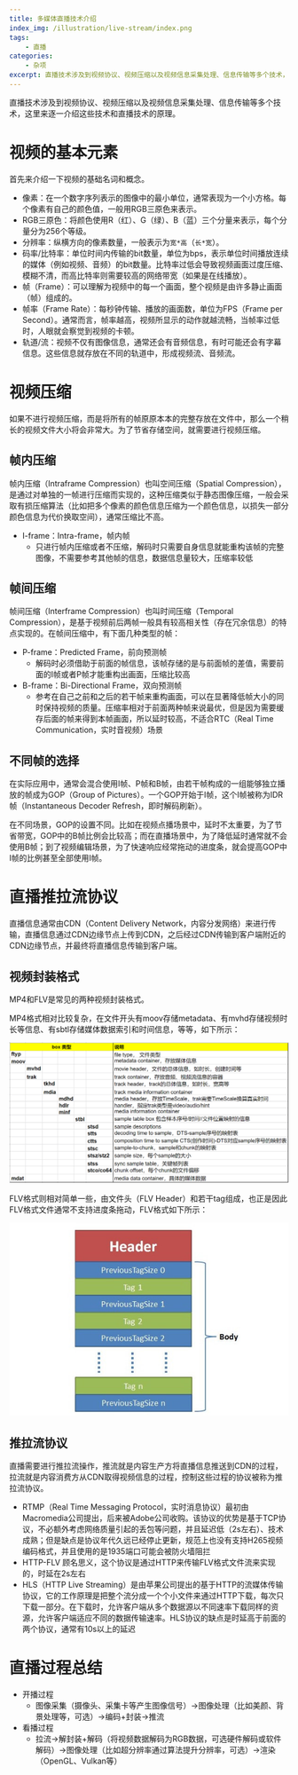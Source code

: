 ```yaml
---
title: 多媒体直播技术介绍
index_img: /illustration/live-stream/index.png
tags:
    - 直播
categories: 
    - 杂项
excerpt: 直播技术涉及到视频协议、视频压缩以及视频信息采集处理、信息传输等多个技术，这里来逐一介绍这些技术和直播技术的原理。
---
```


直播技术涉及到视频协议、视频压缩以及视频信息采集处理、信息传输等多个技术，这里来逐一介绍这些技术和直播技术的原理。

# 视频的基本元素

首先来介绍一下视频的基础名词和概念。

- 像素：在一个数字序列表示的图像中的最小单位，通常表现为一个小方格。每个像素有自己的颜色值，一般用RGB三原色来表示。
- RGB三原色：将颜色使用R（红）、G（绿）、B（蓝）三个分量来表示，每个分量分为256个等级。
- 分辨率：纵横方向的像素数量，一般表示为`宽*高`（`长*宽`）。
- 码率/比特率：单位时间内传输的bit数量，单位为bps，表示单位时间播放连续的媒体（例如视频、音频）的bit数量。比特率过低会导致视频画面过度压缩、模糊不清，而高比特率则需要较高的网络带宽（如果是在线播放）。
- 帧（Frame）：可以理解为视频中的每一个画面，整个视频是由许多静止画面（帧）组成的。
- 帧率（Frame Rate）：每秒钟传输、播放的画面数，单位为FPS（Frame per Second）。通常而言，帧率越高，视频所显示的动作就越流畅，当帧率过低时，人眼就会察觉到视频的卡顿。
- 轨道/流：视频不仅有图像信息，通常还会有音频信息，有时可能还会有字幕信息。这些信息就存放在不同的轨道中，形成视频流、音频流。

# 视频压缩

如果不进行视频压缩，而是将所有的帧原原本本的完整存放在文件中，那么一个稍长的视频文件大小将会非常大。为了节省存储空间，就需要进行视频压缩。

## 帧内压缩

帧内压缩（Intraframe Compression）也叫空间压缩（Spatial Compression），是通过对单独的一帧进行压缩而实现的，这种压缩类似于静态图像压缩，一般会采取有损压缩算法（比如把多个像素的颜色信息压缩为一个颜色信息，以损失一部分颜色信息为代价换取空间），通常压缩比不高。

- I-frame：Intra-frame，帧内帧
    - 只进行帧内压缩或者不压缩，解码时只需要自身信息就能重构该帧的完整图像，不需要参考其他帧的信息，数据信息量较大，压缩率较低

## 帧间压缩

帧间压缩（Interframe Compression）也叫时间压缩（Temporal Compression），是基于视频前后两帧一般具有较高相关性（存在冗余信息）的特点实现的。在帧间压缩中，有下面几种类型的帧：

- P-frame：Predicted Frame，前向预测帧
    - 解码时必须借助于前面的帧信息，该帧存储的是与前面帧的差值，需要前面的I帧或者P帧才能重构出画面，压缩比较高
- B-frame：Bi-Directional Frame，双向预测帧
    - 参考在自己之前和之后的若干帧来重构画面，可以在显著降低帧大小的同时保持视频的质量。压缩率相对于前面两种帧来说最优，但是因为需要缓存后面的帧来得到本帧画面，所以延时较高，不适合RTC（Real Time Communication，实时音视频）场景

## 不同帧的选择

在实际应用中，通常会混合使用I帧、P帧和B帧，由若干帧构成的一组能够独立播放的帧成为GOP（Group of Pictures）。一个GOP开始于I帧，这个I帧被称为IDR帧（Instantaneous Decoder Refresh，即时解码刷新）。

在不同场景，GOP的设置不同。比如在视频点播场景中，延时不太重要，为了节省带宽，GOP中的B帧比例会比较高；而在直播场景中，为了降低延时通常就不会使用B帧；到了视频编辑场景，为了快速响应经常拖动的进度条，就会提高GOP中I帧的比例甚至全部使用I帧。

# 直播推拉流协议

直播信息通常由CDN（Content Delivery Network，内容分发网络）来进行传输，直播信息通过CDN边缘节点上传到CDN，之后经过CDN传输到客户端附近的CDN边缘节点，并最终将直播信息传输到客户端。

## 视频封装格式

MP4和FLV是常见的两种视频封装格式。

MP4格式相对比较复杂，在文件开头有moov存储metadata、有mvhd存储视频时长等信息、有sbtl存储媒体数据索引和时间信息，等等，如下所示：

![MP4组织形式](/illustration/live-stream/mp4-format.png)

FLV格式则相对简单一些，由文件头（FLV Header）和若干tag组成，也正是因此FLV格式文件通常不支持进度条拖动，FLV格式如下所示：

![FLV组织形式](/illustration/live-stream/flv-format.png)

## 推拉流协议

直播需要进行推拉流操作，推流就是内容生产方将直播信息推送到CDN的过程，拉流就是内容消费方从CDN取得视频信息的过程，控制这些过程的协议被称为推拉流协议。

- RTMP（Real Time Messaging Protocol，实时消息协议）最初由Macromedia公司提出，后来被Adobe公司收购。该协议的优势是基于TCP协议，不必额外考虑网络质量引起的丢包等问题，并且延迟低（2s左右）、技术成熟；但是缺点是协议年代久远已经停止更新，规范上也没有支持H265视频编码格式，并且使用的是1935端口可能会被防火墙阻拦
- HTTP-FLV 顾名思义，这个协议是通过HTTP来传输FLV格式文件流来实现的，时延在2s左右
- HLS（HTTP Live Streaming）是由苹果公司提出的基于HTTP的流媒体传输协议，它的工作原理是把整个流分成一个个小文件来通过HTTP下载，每次只下载一部分。在下载时，允许客户端从多个数据源以不同速率下载同样的资源，允许客户端适应不同的数据传输速率。HLS协议的缺点是时延高于前面的两个协议，通常有10s以上的延迟

# 直播过程总结

- 开播过程
    - 图像采集（摄像头、采集卡等产生图像信号）->图像处理（比如美颜、背景处理等，可选）->编码+封装->推流
- 看播过程
    - 拉流->解封装+解码（将视频数据解码为RGB数据，可选硬件解码或软件解码）->图像处理（比如超分辨率通过算法提升分辨率，可选）->渲染（OpenGL、Vulkan等）